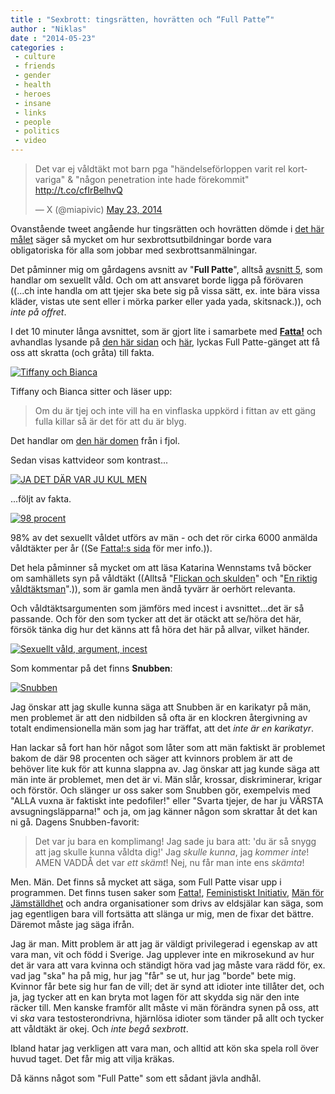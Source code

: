 ```yaml
---
title : "Sexbrott: tingsrätten, hovrätten och “Full Patte”"
author : "Niklas"
date : "2014-05-23"
categories : 
 - culture
 - friends
 - gender
 - health
 - heroes
 - insane
 - links
 - people
 - politics
 - video
---
```


<blockquote class="twitter-tweet" lang="en"><p>Det var ej våldtäkt mot barn pga "händelseförloppen varit rel kortvariga" &amp; "någon penetration inte hade förekommit" <a href="http://t.co/cfIrBelhvQ">http://t.co/cfIrBelhvQ</a></p>— X (@miapivic) <a href="https://twitter.com/miapivic/statuses/469754140907032576">May 23, 2014</a></blockquote>
<script async src="//platform.twitter.com/widgets.js" charset="utf-8"></script>

Ovanstående tweet angående hur tingsrätten och hovrätten dömde i [det här målet](http://www.dagensjuridik.se/2014/05/62-aring-angav-sig-sjalv-efter-mangarig) säger så mycket om hur sexbrottsutbildningar borde vara obligatoriska för alla som jobbar med sexbrottsanmälningar.

Det påminner mig om gårdagens avsnitt av "**Full Patte**", alltså [avsnitt 5](http://www.svtflow.se/video/2020141/avsnitt-5), som handlar om sexuellt våld. Och om att ansvaret borde ligga på förövaren ((...ch inte handla om att tjejer ska bete sig på vissa sätt, ex. inte bära vissa kläder, vistas ute sent eller i mörka parker eller yada yada, skitsnack.)), och _inte på offret_.

I det 10 minuter långa avsnittet, som är gjort lite i samarbete med **[Fatta!](http://fatta.nu)** och avhandlas lysande på [den här sidan](http://blogg.djungeltrumman.se/biancatiffany/full-patte-avsnitt-5) och [här](http://fatta.nu/fullpatte), lyckas Full Patte-gänget att få oss att skratta (och gråta) till fakta.

[![Tiffany och Bianca](https://niklasblog.com/wp-content/2014-05-23_1033.png)](https://niklasblog.com/wp-content/2014-05-23_1033.png)

Tiffany och Bianca sitter och läser upp:

> Om du är tjej och inte vill ha en vinflaska uppkörd i fittan av ett gäng fulla killar så är det för att du är blyg.

Det handlar om [den här domen](http://www.svd.se/nyheter/inrikes/kritik-mot-friande-valdtaktsdom_8174810.svd) från i fjol.

Sedan visas kattvideor som kontrast...

[![JA DET DÄR VAR JU KUL MEN](https://niklasblog.com/wp-content/2014-05-23_1054.png)](https://niklasblog.com/wp-content/2014-05-23_1054.png)

...följt av fakta.

[![98 procent](https://niklasblog.com/wp-content/2014-05-23_1054-2.png)](https://niklasblog.com/wp-content/2014-05-23_1054-2.png)

98% av det sexuellt våldet utförs av män - och det rör cirka 6000 anmälda våldtäkter per år ((Se [Fatta!:s sida](http://fatta.nu/pressmeddelande-tva-miljoner-kronor-for-att-fa-man-att-fatta) för mer info.)).

Det hela påminner så mycket om att läsa Katarina Wennstams två böcker om samhällets syn på våldtäkt ((Alltså "[Flickan och skulden](http://www.katarinawennstam.se/index.php?id=28)" och "[En riktig våldtäktsman](http://www.katarinawennstam.se/index.php?id=30)".)), som är gamla men ändå tyvärr är oerhört relevanta.

Och våldtäktsargumenten som jämförs med incest i avsnittet...det är så passande. Och för den som tycker att det är otäckt att se/höra det här, försök tänka dig hur det känns att få höra det här på allvar, vilket händer.

[![Sexuellt våld, argument, incest](https://niklasblog.com/wp-content/2014-05-23_1131.png)](https://niklasblog.com/wp-content/2014-05-23_1131.png)

Som kommentar på det finns **Snubben**:

[![Snubben](https://niklasblog.com/wp-content/2014-05-23_1252.png)](https://niklasblog.com/wp-content/2014-05-23_1252.png)

Jag önskar att jag skulle kunna säga att Snubben är en karikatyr på män, men problemet är att den nidbilden så ofta är en klockren återgivning av totalt endimensionella män som jag har träffat, att det _inte är en karikatyr_.

Han lackar så fort han hör något som låter som att män faktiskt är problemet bakom de där 98 procenten och säger att kvinnors problem är att de behöver lite kuk för att kunna slappna av. Jag önskar att jag kunde säga att män inte är problemet, men det är vi. Män slår, krossar, diskriminerar, krigar och förstör. Och slänger ur oss saker som Snubben gör, exempelvis med "ALLA vuxna är faktiskt inte pedofiler!" eller "Svarta tjejer, de har ju VÄRSTA avsugningsläpparna!" och ja, om jag känner någon som skrattar åt det kan ni gå. Dagens Snubben-favorit:

> Det var ju bara en komplimang! Jag sade ju bara att: 'du är så snygg att jag skulle kunna våldta dig!' Jag _skulle kunna_, jag _kommer inte_! AMEN VADDÅ det var _ett skämt_! Nej, nu får man inte ens _skämta_!

Men. Män. Det finns så mycket att säga, som Full Patte visar upp i programmen. Det finns tusen saker som [Fatta!](http://fatta.nu), [Feministiskt Initiativ](http://feministisktinitiativ.se), [Män för Jämställdhet](http://www.mfj.se) och andra organisationer som drivs av eldsjälar kan säga, som jag egentligen bara vill fortsätta att slänga ur mig, men de fixar det bättre. Däremot måste jag säga ifrån.

Jag är man. Mitt problem är att jag är väldigt privilegerad i egenskap av att vara man, vit och född i Sverige. Jag upplever inte en mikrosekund av hur det är vara att vara kvinna och ständigt höra vad jag måste vara rädd för, ex. vad jag "ska" ha på mig, hur jag "får" se ut, hur jag "borde" bete mig. Kvinnor får bete sig hur fan de vill; det är synd att idioter inte tillåter det, och ja, jag tycker att en kan bryta mot lagen för att skydda sig när den inte räcker till. Men kanske framför allt måste vi män förändra synen på oss, att vi _ska_ vara testosterondrivna, hjärnlösa idioter som tänder på allt och tycker att våldtäkt är okej. Och _inte begå sexbrott_.

Ibland hatar jag verkligen att vara man, och alltid att kön ska spela roll över huvud taget. Det får mig att vilja kräkas.

Då känns något som "Full Patte" som ett sådant jävla andhål.
